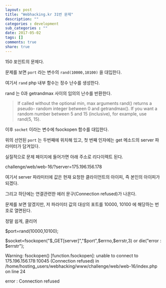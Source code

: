 ```yaml
---
layout: post
title: "Webhacking.kr 31번 문제"
description: ""
categories : development
sub_categories : ""
date: 2017-05-02
tags: []
comments: true
share: true
---
```


150 포인트의 문제다.

문제를 보면 `port` 라는 변수의 `rand(10000,10100)` 을 대입한다.

  

여기서 `rand` php 내부 함수는 정수 난수를 생성한다.

rand 는 0과 getrandmax 사이의 임의의 난수를 반환한다.

  

> If called without the optional min, max arguments rand() returns a pseudo-
random integer between 0 and getrandmax(). If you want a random number between
5 and 15 (inclusive), for example, use rand(5, 15).

  

이후 `socket` 이라는 변수에 fsockopen 함수를 대입한다.

위의 선언된 `port` 는 두번째에 위치해 있고, 첫 번째 인자에는 get 메소드의 server 파라미터가 담겨있다.

실질적으로 문제 페이지에 들어가면 아래 주소로 리다이렉트 된다.

  

challenge/web/web-16/?server=175.196.156.178

  

여기서 server 파라미터에 값은 현재 요청한 클라이언트의 아이피, 즉 본인의 아이피가 되겠다.

그리고 하단에는 연결관련한 에러 문구(Connection refused)가 나온다.

  

문제를 보면 알겠지만, 저 파라미터 값의 대상의 포트를 10000, 10100 에 해당하는 번호로 열면된다.

정말 쉽게, 클리어

  

$port=rand(10000,10100);

$socket=fsockopen("$_GET[server]","$port",$errno,$errstr,3) or die("error :
$errstr");

  

  

Warning: fsockopen() [function.fsockopen]: unable to connect to
175.196.156.178:10045 (Connection refused) in
/home/hosting_users/webhacking/www/challenge/web/web-16/index.php on line 24

error : Connection refused

  

